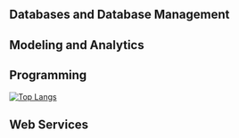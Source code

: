 ## Databases and Database Management
## Modeling and Analytics
## Programming
[![Top Langs](https://github-readme-stats.vercel.app/api/top-langs/?username=cowellbunga&exclude_repo=cowellbunga.github.io&layout=compact)](https://github.com/anuraghazra/github-readme-stats)
## Web Services